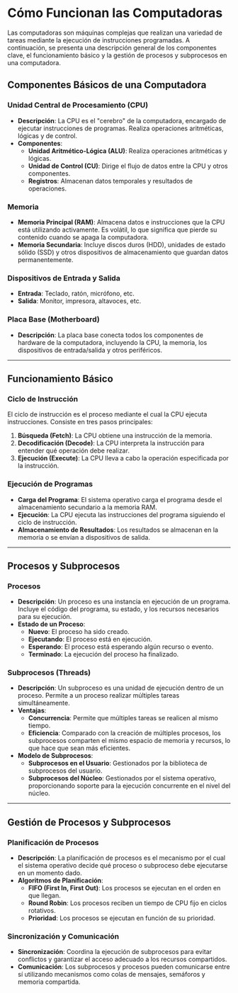 # Cómo Funcionan las Computadoras

Las computadoras son máquinas complejas que realizan una variedad de tareas mediante la ejecución de instrucciones programadas. A continuación, se presenta una descripción general de los componentes clave, el funcionamiento básico y la gestión de procesos y subprocesos en una computadora.

## Componentes Básicos de una Computadora

### Unidad Central de Procesamiento (CPU)

- **Descripción**: La CPU es el "cerebro" de la computadora, encargado de ejecutar instrucciones de programas. Realiza operaciones aritméticas, lógicas y de control.
- **Componentes**:
  - **Unidad Aritmético-Lógica (ALU)**: Realiza operaciones aritméticas y lógicas.
  - **Unidad de Control (CU)**: Dirige el flujo de datos entre la CPU y otros componentes.
  - **Registros**: Almacenan datos temporales y resultados de operaciones.

### Memoria

- **Memoria Principal (RAM)**: Almacena datos e instrucciones que la CPU está utilizando activamente. Es volátil, lo que significa que pierde su contenido cuando se apaga la computadora.
- **Memoria Secundaria**: Incluye discos duros (HDD), unidades de estado sólido (SSD) y otros dispositivos de almacenamiento que guardan datos permanentemente.

### Dispositivos de Entrada y Salida

- **Entrada**: Teclado, ratón, micrófono, etc.
- **Salida**: Monitor, impresora, altavoces, etc.

### Placa Base (Motherboard)

- **Descripción**: La placa base conecta todos los componentes de hardware de la computadora, incluyendo la CPU, la memoria, los dispositivos de entrada/salida y otros periféricos.

---

## Funcionamiento Básico

### Ciclo de Instrucción

El ciclo de instrucción es el proceso mediante el cual la CPU ejecuta instrucciones. Consiste en tres pasos principales:

1. **Búsqueda (Fetch)**: La CPU obtiene una instrucción de la memoria.
2. **Decodificación (Decode)**: La CPU interpreta la instrucción para entender qué operación debe realizar.
3. **Ejecución (Execute)**: La CPU lleva a cabo la operación especificada por la instrucción.

### Ejecución de Programas

- **Carga del Programa**: El sistema operativo carga el programa desde el almacenamiento secundario a la memoria RAM.
- **Ejecución**: La CPU ejecuta las instrucciones del programa siguiendo el ciclo de instrucción.
- **Almacenamiento de Resultados**: Los resultados se almacenan en la memoria o se envían a dispositivos de salida.

---

## Procesos y Subprocesos

### Procesos

- **Descripción**: Un proceso es una instancia en ejecución de un programa. Incluye el código del programa, su estado, y los recursos necesarios para su ejecución.
- **Estado de un Proceso**:
  - **Nuevo**: El proceso ha sido creado.
  - **Ejecutando**: El proceso está en ejecución.
  - **Esperando**: El proceso está esperando algún recurso o evento.
  - **Terminado**: La ejecución del proceso ha finalizado.

### Subprocesos (Threads)

- **Descripción**: Un subproceso es una unidad de ejecución dentro de un proceso. Permite a un proceso realizar múltiples tareas simultáneamente.
- **Ventajas**:
  - **Concurrencia**: Permite que múltiples tareas se realicen al mismo tiempo.
  - **Eficiencia**: Comparado con la creación de múltiples procesos, los subprocesos comparten el mismo espacio de memoria y recursos, lo que hace que sean más eficientes.
- **Modelo de Subprocesos**:
  - **Subprocesos en el Usuario**: Gestionados por la biblioteca de subprocesos del usuario.
  - **Subprocesos del Núcleo**: Gestionados por el sistema operativo, proporcionando soporte para la ejecución concurrente en el nivel del núcleo.

---

## Gestión de Procesos y Subprocesos

### Planificación de Procesos

- **Descripción**: La planificación de procesos es el mecanismo por el cual el sistema operativo decide qué proceso o subproceso debe ejecutarse en un momento dado.
- **Algoritmos de Planificación**:
  - **FIFO (First In, First Out)**: Los procesos se ejecutan en el orden en que llegan.
  - **Round Robin**: Los procesos reciben un tiempo de CPU fijo en ciclos rotativos.
  - **Prioridad**: Los procesos se ejecutan en función de su prioridad.

### Sincronización y Comunicación

- **Sincronización**: Coordina la ejecución de subprocesos para evitar conflictos y garantizar el acceso adecuado a los recursos compartidos.
- **Comunicación**: Los subprocesos y procesos pueden comunicarse entre sí utilizando mecanismos como colas de mensajes, semáforos y memoria compartida.
